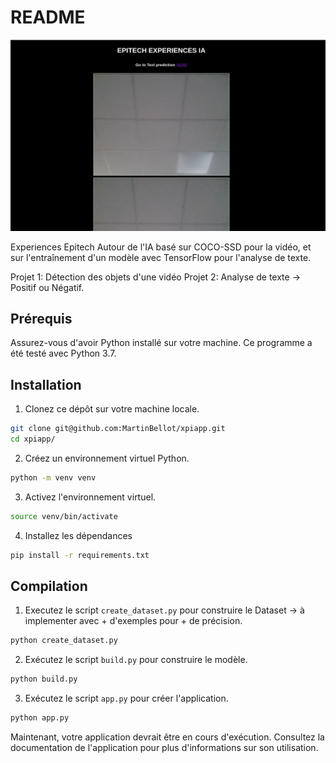 # README

![pres](./assets/img.png)

Experiences Epitech Autour de l'IA basé sur COCO-SSD pour la vidéo, et sur l'entraînement d'un modèle avec TensorFlow pour l'analyse de texte.

Projet 1: Détection des objets d'une vidéo
Projet 2: Analyse de texte -> Positif ou Négatif.

## Prérequis

Assurez-vous d'avoir Python installé sur votre machine. Ce programme a été testé avec Python 3.7.

## Installation

1. Clonez ce dépôt sur votre machine locale.

```bash
git clone git@github.com:MartinBellot/xpiapp.git
cd xpiapp/
```

2. Créez un environnement virtuel Python.

```bash
python -m venv venv
```

3. Activez l'environnement virtuel.

```bash
source venv/bin/activate
```

4. Installez les dépendances

```bash
pip install -r requirements.txt
```

## Compilation

1. Executez le script `create_dataset.py` pour construire le Dataset -> à implementer avec + d'exemples pour + de précision.

```bash
python create_dataset.py
```

2. Exécutez le script `build.py` pour construire le modèle.

```bash
python build.py
```

3. Exécutez le script `app.py` pour créer l'application.

```bash
python app.py
```

Maintenant, votre application devrait être en cours d'exécution. Consultez la documentation de l'application pour plus d'informations sur son utilisation.